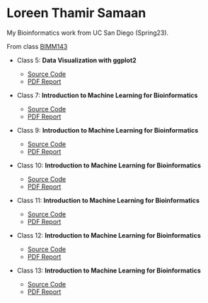 # Loreen Thamir Samaan
My Bioinformatics work from UC San Diego (Spring23).

From class [BIMM143](https://bioboot.github.io/bimm143_S23/)

* Class 5: **Data Visualization with ggplot2** 
  * [Source Code](https://github.com/ltsamaan/bimm143/blob/main/class05/class05.qmd)
  * [PDF Report](https://github.com/ltsamaan/bimm143/blob/main/class05/class05.pdf)

* Class 7: **Introduction to Machine Learning for Bioinformatics** 
  * [Source Code](https://github.com/ltsamaan/bimm143/blob/main/class07/class07.qmd)
  * [PDF Report](https://github.com/ltsamaan/bimm143/blob/main/class05/Class%207%3A%20Clustering%20and%20PCA.pdf)

* Class 9: **Introduction to Machine Learning for Bioinformatics** 
  * [Source Code](https://github.com/ltsamaan/bimm143/blob/main/class09/class09.qmd)
  * [PDF Report](https://github.com/ltsamaan/bimm143/blob/main/class09/Class%2009%3A%20PDB.pdf)

* Class 10: **Introduction to Machine Learning for Bioinformatics** 
  * [Source Code](https://github.com/ltsamaan/bimm143/blob/main/class010/class10.qmd)
  * [PDF Report](https://github.com/ltsamaan/bimm143/blob/main/class010/Class%2010%20%3A%20Comparative%20structure%20analysis%20of%20Adenylate%20Kinase.pdf)

* Class 11: **Introduction to Machine Learning for Bioinformatics** 
  * [Source Code](https://github.com/ltsamaan/bimm143/blob/main/class11/class11.qmd)
  * [PDF Report](https://github.com/ltsamaan/bimm143/blob/main/class11/class11%20%3A%20Candy%20Mini-project.pdf)

* Class 12: **Introduction to Machine Learning for Bioinformatics** 
  * [Source Code](https://github.com/ltsamaan/bimm143/blob/main/class12/class12.qmd)
  * [PDF Report](https://github.com/ltsamaan/bimm143/blob/main/class12/Class%2012%20%3A%20Transcriptomics%20and%20the%20analysis%20of%20RNA-Seq%20data.pdf)

* Class 13: **Introduction to Machine Learning for Bioinformatics** 
  * [Source Code](https://github.com/ltsamaan/bimm143/blob/main/class13/class13.qmd)
  * [PDF Report](https://github.com/ltsamaan/bimm143/blob/main/class13/Class%2013%20%3A%20Pathway%20Analysis%20from%20RNA-Seq%20Results.pdf)
